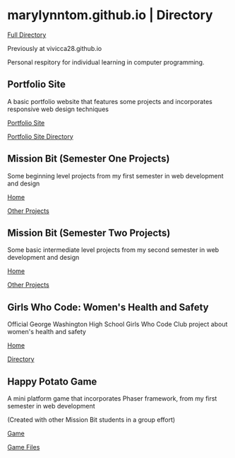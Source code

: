 # marylynntom.github.io | Directory

[Full Directory](https://github.com/marylynntom/marylynntom.github.io/)

Previously at vivicca28.github.io

Personal respitory for individual learning in computer programming.


## Portfolio Site

A basic portfolio website that features some projects and incorporates responsive web design techniques

[Portfolio Site](https://marylynntom.github.io/udacity/index.html)

[Portfolio Site Directory](https://www.github.com/marylynntom/marylynntom.github.io/tree/master/udacity/)


## Mission Bit (Semester One Projects)

Some beginning level projects from my first semester in web development and design

[Home](https://marylynntom.github.io/missionbit/index.html)

[Other Projects](https://www.github.com/marylynntom/marylynntom.github.io/tree/master/missionbit/)


## Mission Bit (Semester Two Projects)

Some basic intermediate level projects from my second semester in web development and design

[Home](https://marylynntom.github.io/missionbit2/index.html)

[Other Projects](https://www.github.com/marylynntom/marylynntom.github.io/tree/master/missionbit2/)


## Girls Who Code: Women's Health and Safety

Official George Washington High School Girls Who Code Club project about women's health and safety

[Home](https://washingtongwc.github.io/index.html)

[Directory](https://github.com/washingtongwc/washingtongwc.github.io/)


## Happy Potato Game

A mini platform game that incorporates Phaser framework, from my first semester in web development

(Created with other Mission Bit students in a group effort)

[Game](https://marylynntom.github.io/HappyPotato/index.html)

[Game Files](https://www.github.com/marylynntom/marylynntom.github.io/tree/master/udacity/)
